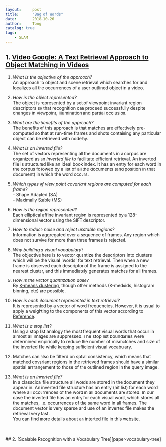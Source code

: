 ```yaml
---
layout:     post
title:      "Bag of Words"
date:       2018-10-26
author:     Tong
catalog: true
tags:
    - SLAM
---
```


## 1. [Video Google: A Text Retrieval Approach to Object Matching in Videos][paper-Bag-of-Words]

1. _What is the objective of the approach?_
<br> An approach to object and scene retrieval which searches for and localizes all the occurrences of a user outlined object in a video.

2. _How is the object represented?_
<br> The object is represented by a set of viewpoint invariant region descriptors so that recognition can proceed successfully despite changes in viewpoint, illumination and partial occlusion.

3. _What are the benefits of the approach?_
<br> The benefits of this approach is that matches are effectively pre-computed so that at run-time frames and shots containing any particular object can be retrieved with nodelay.

4. _What is an inverted file?_
<br> The set of vectors representing all the documents in a corpus are organized as an _inverted file_ to facilitate efficient retrieval. An inverted file is structured like an ideal book index. It has an entry for each word in the corpus followed by a list of all the documents (and position in that document) in which the word occurs.

5. _Which types of view point covariant regions are computed for each frame?_
<br> - Shape Adapted (SA)
<br> - Maximally Stable (MS)

6. _How is the region represented?_
<br> Each elliptical affine invariant region is represented by a 128-dimensional vector using the SIFT descriptor.

7. _How to reduce noise and reject unstable regions?_
<br> Information is aggregated over a sequence of frames. Any region which does not survive for more than three frames is rejected.

8. _Why building a visual vocabulary?_
<br> The objective here is to vector quantize the descriptors into clusters which will be the visual 'words' for text retrieval. Then when a new frame is observed each descriptor of the frame is assigned to the nearest cluster, and this immediately generates matches for all frames.

9. _How is the vector quantization done?_
<br> By [K-means clustering][website-k-means], though other methods (K-medoids, histogram binning, etc) are possible.

10. _How is each document represented in text retrieval?_
<br> It is represented  by a vector of word frequencies. However, it is usual to apply a weighting to the components of this vector according to [Reference][book-modern-information-retrieval]. 

11. _What is a stop list?_
<br> Using a stop list analogy the most frequent visual words that occur in almost all images are suppressed. The stop list boundaries were determined empirically to reduce the number of mismatches and size of the inverted file while keeping sufficient visual vocabulary.

12. Matches can also be filterd on sptial consistency, which means that matched covariant regions in the retrieved frames should have a similar spatial arrrangement to those of the outlined region in the query image.

13. _What is an inverted file?_
<br> In a classcical file structure all words are stored in the document they appear in. An inverted file structure has an entry (hit list) for each word where all occurrences of the word in all documents are stored. In our case the inverted file has an entry for each visual word, which stores all the matches, i.e. occurrences of the same word in all frames. The document vector is very sparse and use of an inverted file makes the retrieval very fast.
<br> You can find more details about an interted file in this [website][website-inverted-file].

<br>
<br>
## 2. [Scalable Recognition with a Vocabulary Tree][paper-vocabulary-tree]


[paper-Bag-of-Words]: http://www.robots.ox.ac.uk/~vgg/publications/papers/sivic03.pdf
[paper-vocabulary-tree]: http://www-inst.eecs.berkeley.edu/~cs294-6/fa06/papers/nister_stewenius_cvpr2006.pdf
[website-k-means]: http://lingtong.de/2018/10/26/K-Means-Clustering/
[book-modern-information-retrieval]: http://people.ischool.berkeley.edu/~hearst/irbook/print/chap10.pdf
[website-inverted-file]: http://orion.lcg.ufrj.br/Dr.Dobbs/books/book5/chap03.htm